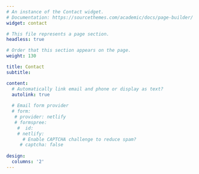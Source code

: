 ```yaml
---
# An instance of the Contact widget.
# Documentation: https://sourcethemes.com/academic/docs/page-builder/
widget: contact

# This file represents a page section.
headless: true

# Order that this section appears on the page.
weight: 130

title: Contact
subtitle:

content:
  # Automatically link email and phone or display as text?
  autolink: true
  
  # Email form provider
  # form:
   # provider: netlify
   # formspree:
    #  id:
    # netlify:
      # Enable CAPTCHA challenge to reduce spam?
     # captcha: false
  
design:
  columns: '2'
---
```

